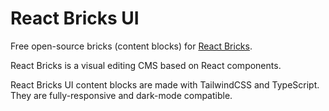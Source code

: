 # React Bricks UI

Free open-source bricks (content blocks) for [React Bricks](https://reactbricks.com).

React Bricks is a visual editing CMS based on React components.

React Bricks UI content blocks are made with TailwindCSS and TypeScript. They are fully-responsive and dark-mode compatible.